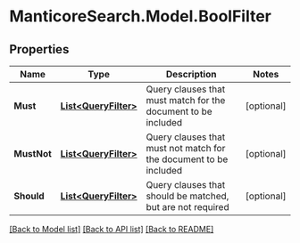 # ManticoreSearch.Model.BoolFilter

## Properties

Name | Type | Description | Notes
------------ | ------------- | ------------- | -------------
**Must** | [**List&lt;QueryFilter&gt;**](QueryFilter.md) | Query clauses that must match for the document to be included | [optional] 
**MustNot** | [**List&lt;QueryFilter&gt;**](QueryFilter.md) | Query clauses that must not match for the document to be included | [optional] 
**Should** | [**List&lt;QueryFilter&gt;**](QueryFilter.md) | Query clauses that should be matched, but are not required | [optional] 

[[Back to Model list]](../README.md#documentation-for-models) [[Back to API list]](../README.md#documentation-for-api-endpoints) [[Back to README]](../README.md)

